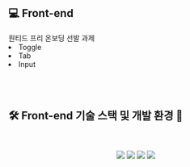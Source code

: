 <h2>💻 Front-end</h2>
원티드 프리 온보딩 선발 과제

<li>Toggle</li>
<li>Tab</li>
<li>Input</li>

<br><br>
## 🛠 Front-end 기술 스택 및 개발 환경 🔨
<br>
<p align="center">
<img src="https://img.shields.io/badge/javascript-F7DF1E?style=for-the-badge&logo=javascript&logoColor=black">
<img src="https://img.shields.io/badge/css-1572B6?style=for-the-badge&logo=css3&logoColor=white">
<img src="https://img.shields.io/badge/react-61DAFB?style=for-the-badge&logo=react&logoColor=black">
<img src="https://img.shields.io/badge/styledcomponents-181717?style=for-the-badge&logo=styledcomponents&logoColor=white">

